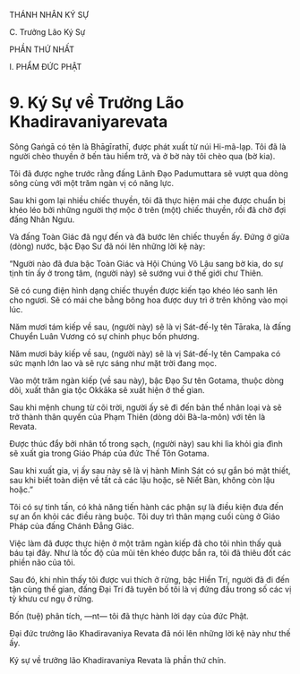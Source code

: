 THÁNH NHÂN KÝ SỰ

C. Trưởng Lão Ký Sự

PHẦN THỨ NHẤT

I. PHẨM ĐỨC PHẬT

# 9. Ký Sự về Trưởng Lão Khadiravaniyarevata

Sông Gaṅgā có tên là Bhāgīrathī, được phát xuất từ núi Hi-mã-lạp. Tôi đã là người chèo thuyền ở bến tàu hiểm trở, và ở bờ này tôi chèo qua (bờ kia).

Tôi đã được nghe trước rằng đấng Lãnh Đạo Padumuttara sẽ vượt qua dòng sông cùng với một trăm ngàn vị có năng lực.

Sau khi gom lại nhiều chiếc thuyền, tôi đã thực hiện mái che được chuẩn bị khéo léo bởi những người thợ mộc ở trên (một) chiếc thuyền, rồi đã chờ đợi đấng Nhân Ngưu.

Và đấng Toàn Giác đã ngự đến và đã bước lên chiếc thuyền ấy. Đứng ở giữa (dòng) nước, bậc Đạo Sư đã nói lên những lời kệ này:

“Người nào đã đưa bậc Toàn Giác và Hội Chúng Vô Lậu sang bờ kia, do sự tịnh tín ấy ở trong tâm, (người này) sẽ sướng vui ở thế giới chư Thiên.

Sẽ có cung điện hình dạng chiếc thuyền được kiến tạo khéo léo sanh lên cho ngươi. Sẽ có mái che bằng bông hoa được duy trì ở trên không vào mọi lúc.

Năm mươi tám kiếp về sau, (người này) sẽ là vị Sát-đế-lỵ tên Tāraka, là đấng Chuyển Luân Vương có sự chinh phục bốn phương.

Năm mươi bảy kiếp về sau, (người này) sẽ là vị Sát-đế-lỵ tên Campaka có sức mạnh lớn lao và sẽ rực sáng như mặt trời đang mọc.

Vào một trăm ngàn kiếp (về sau này), bậc Đạo Sư tên Gotama, thuộc dòng dõi, xuất thân gia tộc Okkāka sẽ xuất hiện ở thế gian.

Sau khi mệnh chung từ cõi trời, người ấy sẽ đi đến bản thể nhân loại và sẽ trở thành thân quyến của Phạm Thiên (dòng dõi Bà-la-môn) với tên là Revata.

Được thúc đẩy bởi nhân tố trong sạch, (người này) sau khi lìa khỏi gia đình sẽ xuất gia trong Giáo Pháp của đức Thế Tôn Gotama.

Sau khi xuất gia, vị ấy sau này sẽ là vị hành Minh Sát có sự gắn bó mật thiết, sau khi biết toàn diện về tất cả các lậu hoặc, sẽ Niết Bàn, không còn lậu hoặc.”

Tôi có sự tinh tấn, có khả năng tiến hành các phận sự là điều kiện đưa đến sự an ổn khỏi các điều ràng buộc. Tôi duy trì thân mạng cuối cùng ở Giáo Pháp của đấng Chánh Đẳng Giác.

Việc làm đã được thực hiện ở một trăm ngàn kiếp đã cho tôi nhìn thấy quả báu tại đây. Như là tốc độ của mũi tên khéo được bắn ra, tôi đã thiêu đốt các phiền não của tôi.

Sau đó, khi nhìn thấy tôi được vui thích ở rừng, bậc Hiền Trí, người đã đi đến tận cùng thế gian, đấng Đại Trí đã tuyên bố tôi là vị đứng đầu trong số các vị tỳ khưu cư ngụ ở rừng.

Bốn (tuệ) phân tích, ―nt― tôi đã thực hành lời dạy của đức Phật.

Đại đức trưởng lão Khadiravaniya Revata đã nói lên những lời kệ này như thế ấy.

Ký sự về trưởng lão Khadiravaniya Revata là phần thứ chín.
